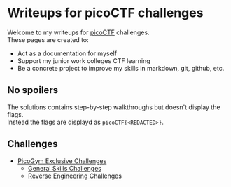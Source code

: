 # Writeups for picoCTF challenges

Welcome to my writeups for [picoCTF](https://play.picoctf.org/login) challenges.  
These pages are created to:
* Act as a documentation for myself
* Support my junior work colleges CTF learning
* Be a concrete project to improve my skills in markdown, git, github, etc.

## No spoilers

The solutions contains step-by-step walkthroughs but doesn't display the flags.  
Instead the flags are displayd as `picoCTF{<REDACTED>}`.

## Challenges
- [PicoGym Exclusive Challenges](picoGym_Exclusive/README.md)
  - [General Skills Challenges](picoGym_Exclusive/General_Skills/README.md)
  - [Reverse Engineering Challenges](picoGym_Exclusive/Reverse_Engineering/README.md)
